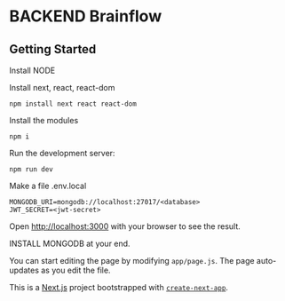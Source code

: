 # BACKEND Brainflow


## Getting Started

Install NODE

Install next, react, react-dom
```
npm install next react react-dom
```

Install the modules
```
npm i
```

Run the development server:

```
npm run dev
```

Make a file .env.local
```
MONGODB_URI=mongodb://localhost:27017/<database>
JWT_SECRET=<jwt-secret>
```
Open [http://localhost:3000](http://localhost:3000) with your browser to see the result.


INSTALL MONGODB at your end.

You can start editing the page by modifying `app/page.js`. The page auto-updates as you edit the file.
 
 This is a [Next.js](https://nextjs.org/) project bootstrapped with [`create-next-app`](https://github.com/vercel/next.js/tree/canary/packages/create-next-app).

